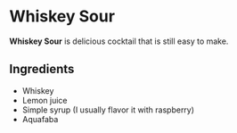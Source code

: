 # Whiskey Sour

**Whiskey Sour** is delicious cocktail that is still easy to make.

## Ingredients

- Whiskey
- Lemon juice
- Simple syrup (I usually flavor it with raspberry)
- Aquafaba
